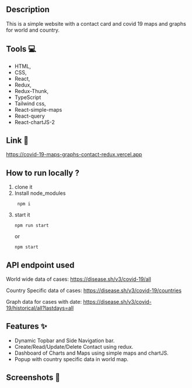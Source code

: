  ## Description
 This is a simple website with a contact card and covid 19 maps and graphs for world and country.
 
 ## Tools 💻
- HTML,
- CSS,
- React,
- Redux,
- Redux-Thunk,
- TypeScript
- Tailwind css,
- React-simple-maps
- React-query
- React-chartJS-2

## Link  🔗
https://covid-19-maps-graphs-contact-redux.vercel.app

## How to run locally ?
 1. clone it
 2. Install node_modules
     ```
      npm i
     ```
 3. start it
     ```
     npm run start
     ```
     or
     ```
     npm start
     ```

## API endpoint used
World wide data of cases:
https://disease.sh/v3/covid-19/all

Country Specific data of cases:
https://disease.sh/v3/covid-19/countries

Graph data for cases with date:
https://disease.sh/v3/covid-19/historical/all?lastdays=all


## Features ✨
- Dynamic Topbar and Side Navigation bar.
- Create/Read/Update/Delete Contact using redux.
- Dashboard of Charts and Maps using simple maps and chartJS.
- Popup with country specific data in world map.


## Screenshots  📸

